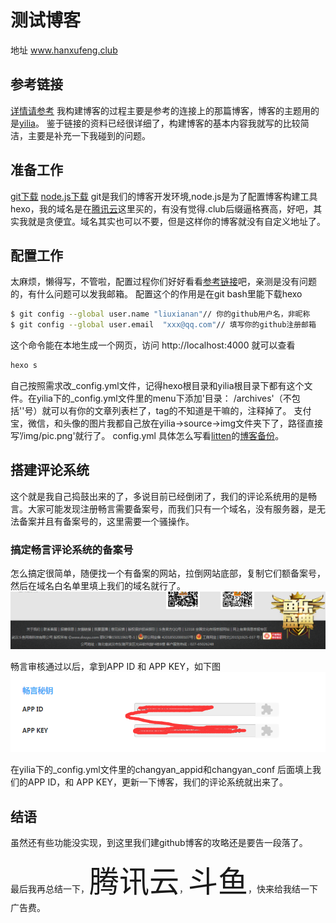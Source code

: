# 测试博客

地址
www.hanxufeng.club

## 参考链接
[详情请参考](https://www.cnblogs.com/liuxianan/p/build-blog-website-by-hexo-github.html)
我构建博客的过程主要是参考的连接上的那篇博客，博客的主题用的是[yilia](https://github.com/litten/hexo-theme-yilia)。
鉴于链接的资料已经很详细了，构建博客的基本内容我就写的比较简洁，主要是补充一下我碰到的问题。

## 准备工作
[git下载](https://git-scm.com/download/win)
[node.js下载](https://nodejs.org/zh-cn/)
git是我们的博客开发环境,node.js是为了配置博客构建工具hexo，我的域名是在[腾讯云](https://cloud.tencent.com/)这里买的，有没有觉得.club后缀逼格赛高，好吧，其实我就是贪便宜。域名其实也可以不要，但是这样你的博客就没有自定义地址了。


## 配置工作
太麻烦，懒得写，不管啦，配置过程你们好好看看[参考链接](https://www.cnblogs.com/liuxianan/p/build-blog-website-by-hexo-github.html)吧，亲测是没有问题的，有什么问题可以发我邮箱。
配置这个的作用是在git bash里能下载hexo
``` bash
$ git config --global user.name "liuxianan"// 你的github用户名，非昵称
$ git config --global user.email  "xxx@qq.com"// 填写你的github注册邮箱
``` 

这个命令能在本地生成一个网页，访问 http://localhost:4000 就可以查看
``` bash
hexo s 
``` 
自己按照需求改_config.yml文件，记得hexo根目录和yilia根目录下都有这个文件。在yilia下的_config.yml文件里的menu下添加'目录： /archives'（不包括''号）就可以有你的文章列表栏了，tag的不知道是干嘛的，注释掉了。
支付宝，微信，和头像的图片我都自己放在yilia->source->img文件夹下了，路径直接写’/img/pic.png'就行了。
config.yml 具体怎么写看[litten](https://github.com/litten/)的[博客备份](https://github.com/litten/BlogBackup)。


## 搭建评论系统
这个就是我自己捣鼓出来的了，多说目前已经倒闭了，我们的评论系统用的是畅言。大家可能发现注册畅言需要备案号，而我们只有一个域名，没有服务器，是无法备案并且有备案号的，这里需要一个骚操作。

### 搞定畅言评论系统的备案号
怎么搞定很简单，随便找一个有备案的网站，拉倒网站底部，复制它们额备案号，然后在域名白名单里填上我们的域名就行了。
![pic1](https://raw.githubusercontent.com/XufengHan/Month-Cost/master/pic/beanhao.png)

畅言审核通过以后，拿到APP ID 和 APP KEY，如下图
![pic2](https://raw.githubusercontent.com/XufengHan/Month-Cost/master/pic/changyan.png)

在yilia下的_config.yml文件里的changyan_appid和changyan_conf 后面填上我们的APP ID，和 APP KEY，更新一下博客，我们的评论系统就出来了。

## 结语
虽然还有些功能没实现，到这里我们建github博客的攻略还是要告一段落了。


最后我再总结一下，<font size=10>腾讯云</font>，<font size=10>斗鱼</font>，快来给我结一下广告费。
